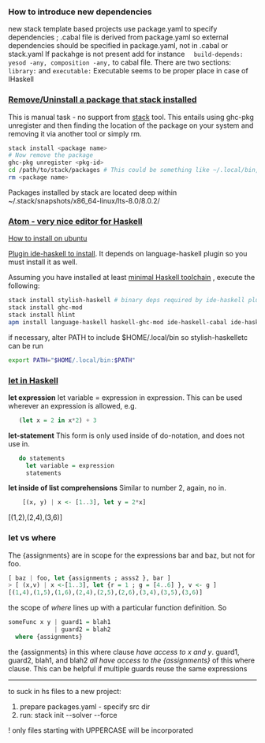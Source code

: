 ### How to introduce new dependencies
new stack template based projects use package.yaml to specify dependencies ; <project>.cabal file is derived from package.yaml so external dependencies should be specified in package.yaml, not in <project>.cabal or stack.yaml
If packahge is not present add for instance
`  build-depends:
                       yesod -any,
                       composition -any,`
to cabal file. There are two sections:
`library:`
and
`executable:`
Executable seems to be proper place in case of IHaskell

### [Remove/Uninstall a package that stack installed](http://stackoverflow.com/questions/38636436/how-to-uninstall-a-haskell-package-installed-with-stack#38639959)
This is manual task - no support from [stack](https://docs.haskellstack.org/en/stable/README/) tool. This entails using ghc-pkg unregister and then finding the location of the package on your system and removing it via another tool or simply rm.

```bash
stack install <package name>
# Now remove the package
ghc-pkg unregister <pkg-id>
cd /path/to/stack/packages # This could be something like ~/.local/bin, but is configuration dependent
rm <package name>
```
Packages installed by stack are located deep within ~/.stack/snapshots/x86_64-linux/lts-8.0/8.0.2/

### [Atom - very nice editor for Haskell](https://atom.io)

[How to install on ubuntu](https://codeforgeek.com/2014/09/install-atom-editor-ubuntu-14-04/)

[Plugin ide-haskell to install](https://atom.io/packages/ide-haskell). It depends on language-haskell plugin so you must install it as well.

Assuming you have installed at least [minimal Haskell toolchain](https://www.haskell.org/downloads) , execute the following:
```bash
stack install stylish-haskell # binary deps required by ide-haskell plugin
stack install ghc-mod
stack install hlint
apm install language-haskell haskell-ghc-mod ide-haskell-cabal ide-haskell autocomplete-haskell
```
if necessary, alter PATH to include $HOME/.local/bin so stylish-haskelletc can be run
```bash
export PATH="$HOME/.local/bin:$PATH"
```

### [let in Haskell](https://stackoverflow.com/questions/8274650/in-haskell-when-do-we-use-in-with-let#8274846)
**let expression** 
let variable = expression in expression. This can be used wherever an expression is allowed, e.g.
```Haskell
   (let x = 2 in x*2) + 3
```
**let-statement** 
This form is only used inside of do-notation, and does not use in.
```Haskell
   do statements
     let variable = expression
     statements
```
**let inside of list comprehensions** 
Similar to number 2, again, no in.
```Haskell
    [(x, y) | x <- [1..3], let y = 2*x]
```    
[(1,2),(2,4),(3,6)]

### let vs where
The {assignments} are in scope for the expressions bar and baz, but not for foo.
```Haskell
[ baz | foo, let {assignments ; asss2 }, bar ]
> [ (x,v) | x <-[1..3], let {r = 1 ; g = [4..6] }, v <- g ]
[(1,4),(1,5),(1,6),(2,4),(2,5),(2,6),(3,4),(3,5),(3,6)]
```
the scope of *where* lines up with a particular function definition. So
```Haskell
someFunc x y | guard1 = blah1
             | guard2 = blah2
  where {assignments}
```  
the {assignments} in this where clause _have access to x and y_. 
guard1, guard2, blah1, and blah2 _all have access to the {assignments}_ of this where clause. This can be helpful if multiple guards reuse the same expressions

---
to suck in hs files to a new project:

1) prepare packages.yaml - specify src dir
2) run: stack init --solver --force

! only files starting with UPPERCASE will be incorporated

